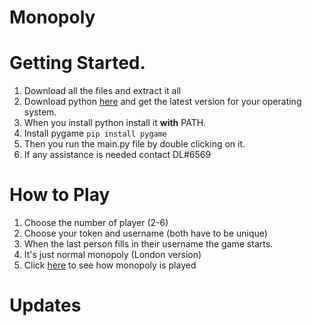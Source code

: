 # Monopoly

# Getting Started.
1. Download all the files and extract it all
2. Download python [here](https://www.python.org/downloads/) and get the latest version for your operating system.
3. When you install python install it **with** PATH. 
4. Install pygame ```pip install pygame```
5. Then you run the main.py file by double clicking on it.
6. If any assistance is needed contact DL#6569

# How to Play
1. Choose the number of player (2-6)
2. Choose your token and username (both have to be unique)
3. When the last person fills in their username the game starts.
4. It's just normal monopoly (London version)
5. Click [here](https://www.hasbro.com/common/instruct/00009.pdf) to see how monopoly is played

# Updates
